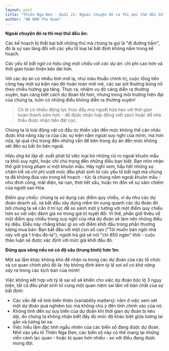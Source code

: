```yaml
---
layout: post
title: "Thiên Nga Đen - Buổi 21: Ngoài chuyện đó ra thì mọi thứ đều ổn"
author: "AN NAM Thư Quán"
---
```


**Ngoài chuyện đó ra thì mọi thứ đều ổn:**

Các kế hoạch bị thất bại bởi những thứ mà chúng ta gọi là "đi đường hầm", đó là sự sao lãng đối với các yếu tố loại lai bất định không nằm trong kế hoạch.

*Các yếu tố bất ngờ có hiệu ứng một chiều với các dự án*: chi phí cao hơn và thời gian hoàn thiện kéo dài hơn.

Với các dự án có nhiều tính mới lạ, như mâu thuẫn chính trị, cuộc tổng tiến công hay một sự kiện nào đó hoàn toàn mới mẻ, các sai sót thường bùng nổ theo chiều hướng gia tăng. Thực ra, nhiệm vụ đó càng diễn ra thường xuyên, bạn càng biết cách dự đoán tốt hơn, nhưng trong môi trường hiện đại của chúng ta, luôn có những điều không diễn ra thường xuyên!

> Có lẽ có nhiều động lực thúc đẩy mọi người hứa hẹn với thời gian hoàn thành sớm hơn - để được nhận hợp đồng viết sách hoặc để nhà thầu được nhận tiền đặt cọc.

Chúng ta là loài động vật có đầu óc thiển cận đến mức không thể cân nhắc được khả năng xảy ra của các sự kiện nằm ngoài suy nghĩ của mình, mà hơn nữa, lại quá chú trọng đến những vẫn đề bên trong dự án đến mức không xét đến sự bất ổn bên ngoài.

*Hiệu ứng kẻ lập dị:* xuất phát từ việc loại bỏ những rủi ro ngoài khuôn mẫu ra khỏi suy nghĩ, hoặc chỉ chú trọng đến những điều bạn biết. Bạn nhìn nhận thế giới trong phạm vi một khuôn mẫu. Hãy nghĩ xem, hầu hết những sự chậm trễ và chi phí vượt mức đều phát sinh từ các yếu tố bất ngờ mà chúng ta đã không đưa vào trong kế hoạch - tức là chúng nằm ngoài khuôn mẫu - như đình công, mất điện, tai nạn, thời tiết xấu, hoặc tin đồn về sự xâm chiếm của người sao Hỏa.

*Điểm quy chiếu:* chúng ta sử dụng các điểm quy chiếu, ví dụ như các dự đoán doanh số, và bắt đầu xây dựng niềm tin xung quanh các dự đoán đó bởi chúng ta sẽ cần ít trí lực để so sánh một ý tưởng với một điểm quy chiếu hơn so với việc đánh giá nó trong giá trị tuyệt đối. Vì thế, phần giới thiệu về một điểm quy chiếu trong suy nghĩ của nhà dự đoán sẽ làm nên những điều kỳ diệu. Điều này chẳng khác gì so với điểm khởi đầu trong phần thương lượng mua bán: Bạn bắt đầu với một con số cao ("Tôi muốn bán ngôi nhà này với giá 1 triệu đô-la"); người trả giá sẽ nói "chỉ 850 ngàn" thôi - cuộc thảo luận sẽ được xác định với mức giá khởi đầu đó.

**Đừng qua sông nếu nó có độ sâu (trung bình) hơn 1m:**

Một sai lầm khác không khó để nhận ra trong các dự đoán của các tổ chức và cơ quan chính phủ đó là: Họ không đính kèm *tỷ lệ sai số có khả năng xảy ra* trong các kịch bản của mình!

Việc không kết hợp với tỷ lệ sai số sẽ khiến cho việc dự đoán bộc lộ 3 ngụy biện, tất cả đều phát sinh từ cùng một quan niệm sai lầm về bản chất của sự bất định:

* Các vấn đề về tính biến thiên (variability matters): nằm ở việc xem xét một dự đoán quá nghiêm túc mà không chú ý đến tính chính xác của nó.
* Không tính đến sự suy biến của dự đoán khi thời gian dự đoán bị kéo dài, do chúng ta không nhận biết đầy đủ mức độ khác biệt giữa tương lai gần và tương lai xa.
* Việc hiểu lầm đặc tính ngẫu nhiên của các biến số đang được dự đoán. Nhờ vào yếu tố Thiên Nga Đen, các biến số này có thể mang lại những viễn cảnh lạc quan - hoặc bị quan hơn nhiều - so với điều đang được mong đợi.